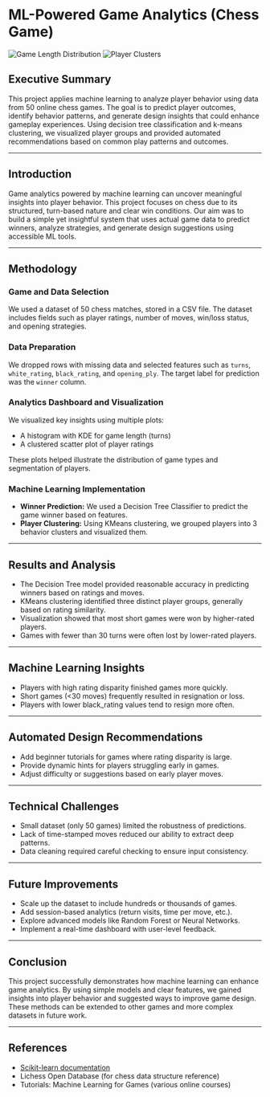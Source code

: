 # ML-Powered Game Analytics (Chess Game)

![Game Length Distribution](image%201.png)
![Player Clusters](image%202.png)

## Executive Summary

This project applies machine learning to analyze player behavior using data from 50 online chess games. The goal is to predict player outcomes, identify behavior patterns, and generate design insights that could enhance gameplay experiences. Using decision tree classification and k-means clustering, we visualized player groups and provided automated recommendations based on common play patterns and outcomes.

---

## Introduction

Game analytics powered by machine learning can uncover meaningful insights into player behavior. This project focuses on chess due to its structured, turn-based nature and clear win conditions. Our aim was to build a simple yet insightful system that uses actual game data to predict winners, analyze strategies, and generate design suggestions using accessible ML tools.

---

## Methodology

### Game and Data Selection
We used a dataset of 50 chess matches, stored in a CSV file. The dataset includes fields such as player ratings, number of moves, win/loss status, and opening strategies.

### Data Preparation
We dropped rows with missing data and selected features such as `turns`, `white_rating`, `black_rating`, and `opening_ply`. The target label for prediction was the `winner` column.

### Analytics Dashboard and Visualization
We visualized key insights using multiple plots:
- A histogram with KDE for game length (turns)
- A clustered scatter plot of player ratings

These plots helped illustrate the distribution of game types and segmentation of players.

### Machine Learning Implementation
- **Winner Prediction:** We used a Decision Tree Classifier to predict the game winner based on features.
- **Player Clustering:** Using KMeans clustering, we grouped players into 3 behavior clusters and visualized them.

---

## Results and Analysis

- The Decision Tree model provided reasonable accuracy in predicting winners based on ratings and moves.
- KMeans clustering identified three distinct player groups, generally based on rating similarity.
- Visualization showed that most short games were won by higher-rated players.
- Games with fewer than 30 turns were often lost by lower-rated players.

---

## Machine Learning Insights

- Players with high rating disparity finished games more quickly.
- Short games (<30 moves) frequently resulted in resignation or loss.
- Players with lower black_rating values tend to resign more often.

---

## Automated Design Recommendations

- Add beginner tutorials for games where rating disparity is large.
- Provide dynamic hints for players struggling early in games.
- Adjust difficulty or suggestions based on early player moves.

---

## Technical Challenges

- Small dataset (only 50 games) limited the robustness of predictions.
- Lack of time-stamped moves reduced our ability to extract deep patterns.
- Data cleaning required careful checking to ensure input consistency.

---

## Future Improvements

- Scale up the dataset to include hundreds or thousands of games.
- Add session-based analytics (return visits, time per move, etc.).
- Explore advanced models like Random Forest or Neural Networks.
- Implement a real-time dashboard with user-level feedback.

---

## Conclusion

This project successfully demonstrates how machine learning can enhance game analytics. By using simple models and clear features, we gained insights into player behavior and suggested ways to improve game design. These methods can be extended to other games and more complex datasets in future work.

---

## References

- [Scikit-learn documentation](https://scikit-learn.org/)
- Lichess Open Database (for chess data structure reference)
- Tutorials: Machine Learning for Games (various online courses)
